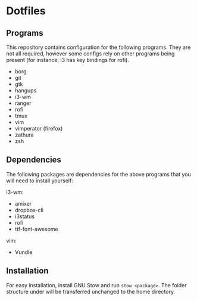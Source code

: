 Dotfiles
========

Programs
--------

This repository contains configuration for the following programs. They are
not all required, however some configs rely on other programs being present
(for instance, i3 has key bindings for rofi).

* borg
* git
* gtk
* hangups
* i3-wm
* ranger
* rofi
* tmux
* vim
* vimperator (firefox)
* zathura
* zsh

Dependencies
------------

The following packages are dependencies for the above programs that you will
need to install yourself:

i3-wm:

* amixer
* dropbox-cli
* i3status
* rofi
* ttf-font-awesome

vim:

* Vundle

Installation
------------

For easy installation, install GNU Stow and run `stow <package>`. The folder
structure under <package> will be transferred unchanged to the home directory.
